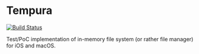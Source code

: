 # Tempura
[![Build Status](https://travis-ci.org/marciniwanicki/Tempura.svg?branch=develop)](https://travis-ci.org/marciniwanicki/Tempura)

Test/PoC implementation of in-memory file system (or rather file manager) for iOS and macOS.


